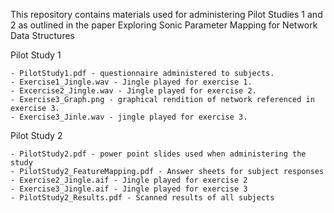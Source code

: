 This repository contains materials used for administering Pilot Studies 1 and 2 as outlined in 
    the paper Exploring Sonic Parameter Mapping for Network Data Structures


Pilot Study 1

    - PilotStudy1.pdf - questionnaire administered to subjects.
    - Exercise1_Jingle.wav - Jingle played for exercise 1.
    - Excercise2_Jingle.wav - Jingle played for exercise 2.
    - Exercise3_Graph.png - graphical rendition of network referenced in exercise 3.
    - Exercise3_Jinle.wav - jingle played for exercise 3.


Pilot Study 2

    - PilotStudy2.pdf - power point slides used when administering the study
    - PilotStudy2_FeatureMapping.pdf - Answer sheets for subject responses
    - Exercise2_Jingle.aif - Jingle played for exercise 2
    - Exercise3_Jingle.aif - Jingle played for exercise 3
    - PilotStudy2_Results.pdf - Scanned results of all subjects


